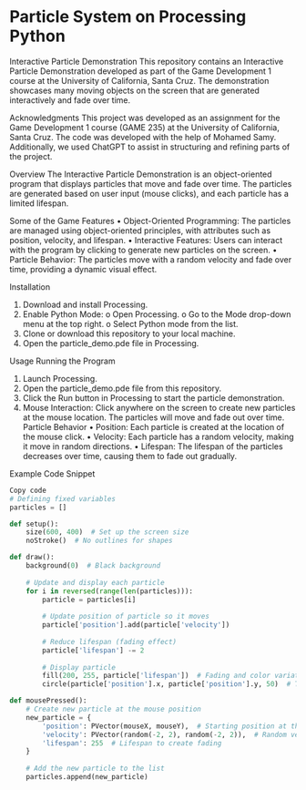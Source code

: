 # Particle System on Processing Python
 
Interactive Particle Demonstration
This repository contains an Interactive Particle Demonstration developed as part of the Game Development 1 course at the University of California, Santa Cruz. The demonstration showcases many moving objects on the screen that are generated interactively and fade over time.

Acknowledgments
This project was developed as an assignment for the Game Development 1 course (GAME 235) at the University of California, Santa Cruz. The code was developed with the help of Mohamed Samy. Additionally, we used ChatGPT to assist in structuring and refining parts of the project.

Overview
The Interactive Particle Demonstration is an object-oriented program that displays particles that move and fade over time. The particles are generated based on user input (mouse clicks), and each particle has a limited lifespan.

Some of the Game Features
•	Object-Oriented Programming: The particles are managed using object-oriented principles, with attributes such as position, velocity, and lifespan.
•	Interactive Features: Users can interact with the program by clicking to generate new particles on the screen.
•	Particle Behavior: The particles move with a random velocity and fade over time, providing a dynamic visual effect.

Installation
1.	Download and install Processing.
2.	Enable Python Mode:
o	Open Processing.
o	Go to the Mode drop-down menu at the top right.
o	Select Python mode from the list.
3.	Clone or download this repository to your local machine.
4.	Open the particle_demo.pde file in Processing.

Usage
Running the Program
1.	Launch Processing.
2.	Open the particle_demo.pde file from this repository.
3.	Click the Run button in Processing to start the particle demonstration.
4.	Mouse Interaction: Click anywhere on the screen to create new particles at the mouse location. The particles will move and fade out over time.
Particle Behavior
•	Position: Each particle is created at the location of the mouse click.
•	Velocity: Each particle has a random velocity, making it move in random directions.
•	Lifespan: The lifespan of the particles decreases over time, causing them to fade out gradually.

Example Code Snippet
```python
Copy code
# Defining fixed variables
particles = []

def setup():
    size(600, 400)  # Set up the screen size
    noStroke()  # No outlines for shapes

def draw():
    background(0)  # Black background
    
    # Update and display each particle
    for i in reversed(range(len(particles))):
        particle = particles[i]
        
        # Update position of particle so it moves
        particle['position'].add(particle['velocity'])
        
        # Reduce lifespan (fading effect)
        particle['lifespan'] -= 2
        
        # Display particle 
        fill(200, 255, particle['lifespan'])  # Fading and color variation
        circle(particle['position'].x, particle['position'].y, 50)  # The particle's shape

def mousePressed():
    # Create new particle at the mouse position
    new_particle = {
        'position': PVector(mouseX, mouseY),  # Starting position at the mouse click
        'velocity': PVector(random(-2, 2), random(-2, 2)),  # Random velocity for movement
        'lifespan': 255  # Lifespan to create fading
    }
    
    # Add the new particle to the list
    particles.append(new_particle)


